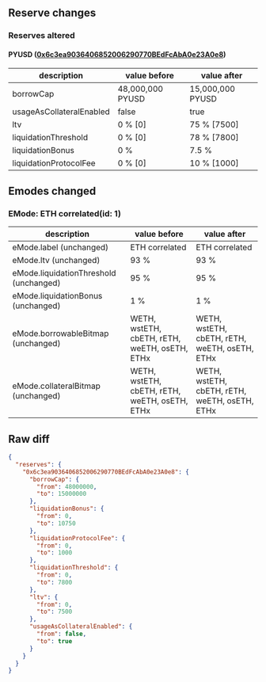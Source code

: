 ## Reserve changes

### Reserves altered

#### PYUSD ([0x6c3ea9036406852006290770BEdFcAbA0e23A0e8](https://etherscan.io/address/0x6c3ea9036406852006290770BEdFcAbA0e23A0e8))

| description | value before | value after |
| --- | --- | --- |
| borrowCap | 48,000,000 PYUSD | 15,000,000 PYUSD |
| usageAsCollateralEnabled | false | true |
| ltv | 0 % [0] | 75 % [7500] |
| liquidationThreshold | 0 % [0] | 78 % [7800] |
| liquidationBonus | 0 % | 7.5 % |
| liquidationProtocolFee | 0 % [0] | 10 % [1000] |


## Emodes changed

### EMode: ETH correlated(id: 1)

| description | value before | value after |
| --- | --- | --- |
| eMode.label (unchanged) | ETH correlated | ETH correlated |
| eMode.ltv (unchanged) | 93 % | 93 % |
| eMode.liquidationThreshold (unchanged) | 95 % | 95 % |
| eMode.liquidationBonus (unchanged) | 1 % | 1 % |
| eMode.borrowableBitmap (unchanged) | WETH, wstETH, cbETH, rETH, weETH, osETH, ETHx | WETH, wstETH, cbETH, rETH, weETH, osETH, ETHx |
| eMode.collateralBitmap (unchanged) | WETH, wstETH, cbETH, rETH, weETH, osETH, ETHx | WETH, wstETH, cbETH, rETH, weETH, osETH, ETHx |


## Raw diff

```json
{
  "reserves": {
    "0x6c3ea9036406852006290770BEdFcAbA0e23A0e8": {
      "borrowCap": {
        "from": 48000000,
        "to": 15000000
      },
      "liquidationBonus": {
        "from": 0,
        "to": 10750
      },
      "liquidationProtocolFee": {
        "from": 0,
        "to": 1000
      },
      "liquidationThreshold": {
        "from": 0,
        "to": 7800
      },
      "ltv": {
        "from": 0,
        "to": 7500
      },
      "usageAsCollateralEnabled": {
        "from": false,
        "to": true
      }
    }
  }
}
```